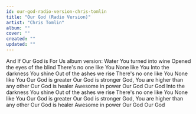 ```yaml
---
id: our-god-radio-version-chris-tomlin
title: "Our God (Radio Version)"
artist: "Chris Tomlin"
album: ""
cover: ""
created: ""
updated: ""
---
```


And If Our God is For Us album version:
Water You turned into wine
Opened the eyes of the blind
There's no one like You
None like You
Into the darkness You shine
Out of the ashes we rise
There's no one like You
None like You
Our God is greater
Our God is stronger
God, You are higher than any other
Our God is healer
Awesome in power
Our God
Our God
Into the darkness You shine
Out of the ashes we rise
There's no one like You
None like You
Our God is greater
Our God is stronger
God, You are higher than any other
Our God is healer
Awesome in power
Our God
Our God